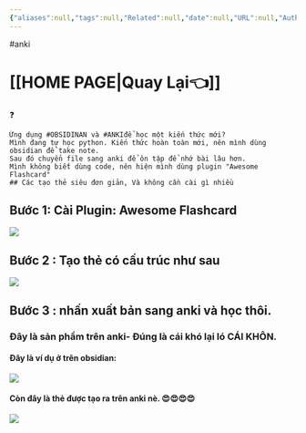 ```yaml
---
{"aliases":null,"tags":null,"Related":null,"date":null,"URL":null,"Author":null,"dg-publish":true,"image":null,"permalink":"/noi-dung-khoa-hoc/phan-2-mo-rong-va-ung-dung/tao-the-anki-trong-obsidian-voi-plugin-awesome-flashcard/","dgPassFrontmatter":true,"noteIcon":"2","created":"2024-01-31T17:59:37.326+07:00","updated":"2024-01-31T17:51:20.000+07:00"}
---
```


 #anki 
# [[HOME PAGE\|Quay Lại👈]]

❓
```ad-info
Ứng dụng #OBSIDINAN và #ANKIđể học một kiến thức mới?
Mình đang tự học python. Kiến thức hoàn toàn mới, nên mình dùng obsidian để take note.
Sau đó chuyển file sang anki để ôn tập để nhớ bài lâu hơn.
Mình không biết dùng code, nên hiện mình dùng plugin "Awesome Flashcard"
## Các tạo thẻ siêu đơn giản, Và không cần cài gì nhiều
```
## Bước 1: Cài Plugin: Awesome Flashcard
![](https://i.imgur.com/ogFgaMj.png)
## **Bước 2 : Tạo thẻ có cấu trúc như sau**


![](https://i.imgur.com/lOy4QLk.png)


## **Bước 3 : nhấn xuất bản sang anki và học thôi.**




### Đây là sản phẩm trên anki- Đúng là cái khó lại ló CÁI KHÔN.
####  Đây là ví dụ ở trên obsidian:
![](https://i.imgur.com/QCIFSKa.png)
 #### Còn đây là thẻ được tạo ra trên anki nè. 😍😍😍😍

![](https://i.imgur.com/8ivthDb.png)
